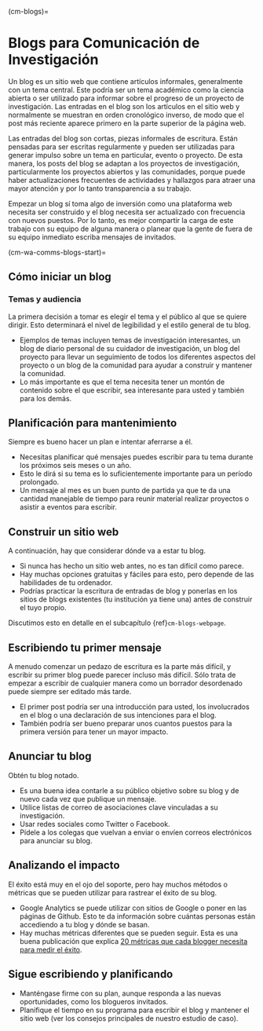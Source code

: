 (cm-blogs)=
# Blogs para Comunicación de Investigación

Un blog es un sitio web que contiene artículos informales, generalmente con un tema central. Este podría ser un tema académico como la ciencia abierta o ser utilizado para informar sobre el progreso de un proyecto de investigación. Las entradas en el blog son los artículos en el sitio web y normalmente se muestran en orden cronológico inverso, de modo que el post más reciente aparece primero en la parte superior de la página web.

Las entradas del blog son cortas, piezas informales de escritura. Están pensadas para ser escritas regularmente y pueden ser utilizadas para generar impulso sobre un tema en particular, evento o proyecto. De esta manera, los posts del blog se adaptan a los proyectos de investigación, particularmente los proyectos abiertos y las comunidades, porque puede haber actualizaciones frecuentes de actividades y hallazgos para atraer una mayor atención y por lo tanto transparencia a su trabajo.

Empezar un blog sí toma algo de inversión como una plataforma web necesita ser construido y el blog necesita ser actualizado con frecuencia con nuevos puestos. Por lo tanto, es mejor compartir la carga de este trabajo con su equipo de alguna manera o planear que la gente de fuera de su equipo inmediato escriba mensajes de invitados.

(cm-wa-comms-blogs-start)=
## Cómo iniciar un blog

### Temas y audiencia

La primera decisión a tomar es elegir el tema y el público al que se quiere dirigir. Esto determinará el nivel de legibilidad y el estilo general de tu blog.

* Ejemplos de temas incluyen temas de investigación interesantes, un blog de diario personal de su cuidador de investigación, un blog del proyecto para llevar un seguimiento de todos los diferentes aspectos del proyecto o un blog de la comunidad para ayudar a construir y mantener la comunidad.
* Lo más importante es que el tema necesita tener un montón de contenido sobre el que escribir, sea interesante para usted y también para los demás.

## Planificación para mantenimiento

Siempre es bueno hacer un plan e intentar aferrarse a él.

* Necesitas planificar qué mensajes puedes escribir para tu tema durante los próximos seis meses o un año.
* Esto le dirá si su tema es lo suficientemente importante para un período prolongado.
* Un mensaje al mes es un buen punto de partida ya que te da una cantidad manejable de tiempo para reunir material realizar proyectos o asistir a eventos para escribir.

## Construir un sitio web

A continuación, hay que considerar dónde va a estar tu blog.

* Si nunca has hecho un sitio web antes, no es tan difícil como parece.
* Hay muchas opciones gratuitas y fáciles para esto, pero depende de las habilidades de tu ordenador.
* Podrías practicar la escritura de entradas de blog y ponerlas en los sitios de blogs existentes (tu institución ya tiene una) antes de construir el tuyo propio.

Discutimos esto en detalle en el subcapítulo {ref}`cm-blogs-webpage`.

## Escribiendo tu primer mensaje

A menudo comenzar un pedazo de escritura es la parte más difícil, y escribir su primer blog puede parecer incluso más difícil. Sólo trata de empezar a escribir de cualquier manera como un borrador desordenado puede siempre ser editado más tarde.

* El primer post podría ser una introducción para usted, los involucrados en el blog o una declaración de sus intenciones para el blog.
* También podría ser bueno preparar unos cuantos puestos para la primera versión para tener un mayor impacto.

## Anunciar tu blog

Obtén tu blog notado.

* Es una buena idea contarle a su público objetivo sobre su blog y de nuevo cada vez que publique un mensaje.
* Utilice listas de correo de asociaciones clave vinculadas a su investigación.
* Usar redes sociales como Twitter o Facebook.
* Pídele a los colegas que vuelvan a enviar o envíen correos electrónicos para anunciar su blog.

## Analizando el impacto

El éxito está muy en el ojo del soporte, pero hay muchos métodos o métricas que se pueden utilizar para rastrear el éxito de su blog.

* Google Analytics se puede utilizar con sitios de Google o poner en las páginas de Github. Esto te da información sobre cuántas personas están accediendo a tu blog y dónde se basan.
* Hay muchas métricas diferentes que se pueden seguir. Esta es una buena publicación que explica [20 métricas que cada blogger necesita para medir el éxito](https://www.dreamhost.com/blog/metrics-every-blogger-needs-to-track/).

## Sigue escribiendo y planificando

* Manténgase firme con su plan, aunque responda a las nuevas oportunidades, como los blogueros invitados.
* Planifique el tiempo en su programa para escribir el blog y mantener el sitio web (ver los consejos principales de nuestro estudio de caso).
